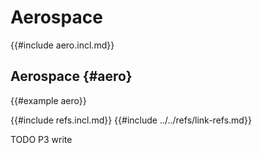 # Aerospace

{{#include aero.incl.md}}

## Aerospace {#aero}

{{#example aero}}

{{#include refs.incl.md}}
{{#include ../../refs/link-refs.md}}

<div class="hidden">
TODO P3 write
</div>

